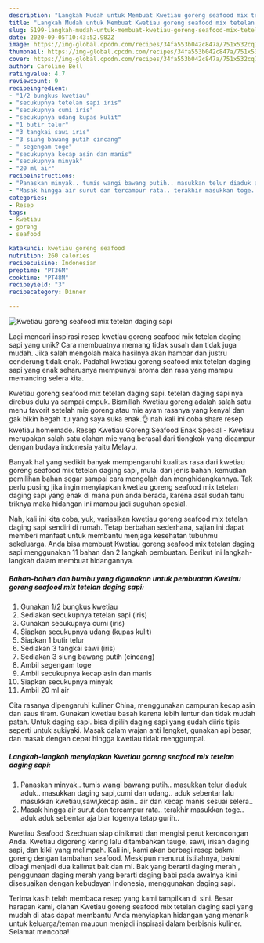 ```yaml
---
description: "Langkah Mudah untuk Membuat Kwetiau goreng seafood mix tetelan daging sapi yang Enak"
title: "Langkah Mudah untuk Membuat Kwetiau goreng seafood mix tetelan daging sapi yang Enak"
slug: 5199-langkah-mudah-untuk-membuat-kwetiau-goreng-seafood-mix-tetelan-daging-sapi-yang-enak
date: 2020-09-05T10:43:52.982Z
image: https://img-global.cpcdn.com/recipes/34fa553b042c847a/751x532cq70/kwetiau-goreng-seafood-mix-tetelan-daging-sapi-foto-resep-utama.jpg
thumbnail: https://img-global.cpcdn.com/recipes/34fa553b042c847a/751x532cq70/kwetiau-goreng-seafood-mix-tetelan-daging-sapi-foto-resep-utama.jpg
cover: https://img-global.cpcdn.com/recipes/34fa553b042c847a/751x532cq70/kwetiau-goreng-seafood-mix-tetelan-daging-sapi-foto-resep-utama.jpg
author: Caroline Bell
ratingvalue: 4.7
reviewcount: 9
recipeingredient:
- "1/2 bungkus kwetiau"
- "secukupnya tetelan sapi iris"
- "secukupnya cumi iris"
- "secukupnya udang kupas kulit"
- "1 butir telur"
- "3 tangkai sawi iris"
- "3 siung bawang putih cincang"
- " segengam toge"
- "secukupnya kecap asin dan manis"
- "secukupnya minyak"
- "20 ml air"
recipeinstructions:
- "Panaskan minyak.. tumis wangi bawang putih.. masukkan telur diaduk aduk.. masukkan daging sapi,cumi dan udang.. aduk sebentar lalu masukkan kwetiau,sawi,kecap asin.. air dan kecap manis sesuai selera.."
- "Masak hingga air surut dan tercampur rata.. terakhir masukkan toge.. aduk aduk sebentar aja biar togenya tetap gurih.."
categories:
- Resep
tags:
- kwetiau
- goreng
- seafood

katakunci: kwetiau goreng seafood 
nutrition: 260 calories
recipecuisine: Indonesian
preptime: "PT36M"
cooktime: "PT48M"
recipeyield: "3"
recipecategory: Dinner

---
```



![Kwetiau goreng seafood mix tetelan daging sapi](https://img-global.cpcdn.com/recipes/34fa553b042c847a/751x532cq70/kwetiau-goreng-seafood-mix-tetelan-daging-sapi-foto-resep-utama.jpg)

Lagi mencari inspirasi resep kwetiau goreng seafood mix tetelan daging sapi yang unik? Cara membuatnya memang tidak susah dan tidak juga mudah. Jika salah mengolah maka hasilnya akan hambar dan justru cenderung tidak enak. Padahal kwetiau goreng seafood mix tetelan daging sapi yang enak seharusnya mempunyai aroma dan rasa yang mampu memancing selera kita.

Kwetiau goreng seafood mix tetelan daging sapi. tetelan daging sapi nya direbus dulu ya sampai empuk. Bismillah Kwetiau goreng adalah salah satu menu favorit setelah mie goreng atau mie ayam rasanya yang kenyal dan gak bikin begah itu yang saya suka enak.👌 nah kali ini coba share resep kwetiau homemade. Resep Kwetiau Goreng Seafood Enak Spesial - Kwetiau merupakan salah satu olahan mie yang berasal dari tiongkok yang dicampur dengan budaya indonesia yaitu Melayu.

Banyak hal yang sedikit banyak mempengaruhi kualitas rasa dari kwetiau goreng seafood mix tetelan daging sapi, mulai dari jenis bahan, kemudian pemilihan bahan segar sampai cara mengolah dan menghidangkannya. Tak perlu pusing jika ingin menyiapkan kwetiau goreng seafood mix tetelan daging sapi yang enak di mana pun anda berada, karena asal sudah tahu triknya maka hidangan ini mampu jadi suguhan spesial.


Nah, kali ini kita coba, yuk, variasikan kwetiau goreng seafood mix tetelan daging sapi sendiri di rumah. Tetap berbahan sederhana, sajian ini dapat memberi manfaat untuk membantu menjaga kesehatan tubuhmu sekeluarga. Anda bisa membuat Kwetiau goreng seafood mix tetelan daging sapi menggunakan 11 bahan dan 2 langkah pembuatan. Berikut ini langkah-langkah dalam membuat hidangannya.

<!--inarticleads1-->

##### Bahan-bahan dan bumbu yang digunakan untuk pembuatan Kwetiau goreng seafood mix tetelan daging sapi:

1. Gunakan 1/2 bungkus kwetiau
1. Sediakan secukupnya tetelan sapi (iris)
1. Gunakan secukupnya cumi (iris)
1. Siapkan secukupnya udang (kupas kulit)
1. Siapkan 1 butir telur
1. Sediakan 3 tangkai sawi (iris)
1. Sediakan 3 siung bawang putih (cincang)
1. Ambil  segengam toge
1. Ambil secukupnya kecap asin dan manis
1. Siapkan secukupnya minyak
1. Ambil 20 ml air


Cita rasanya dipengaruhi kuliner China, menggunakan campuran kecap asin dan saus tiram. Gunakan kwetiau basah karena lebih lentur dan tidak mudah patah. Untuk daging sapi. bisa dipilih daging sapi yang sudah diiris tipis seperti untuk sukiyaki. Masak dalam wajan anti lengket, gunakan api besar, dan masak dengan cepat hingga kwetiau tidak menggumpal. 

<!--inarticleads2-->

##### Langkah-langkah menyiapkan Kwetiau goreng seafood mix tetelan daging sapi:

1. Panaskan minyak.. tumis wangi bawang putih.. masukkan telur diaduk aduk.. masukkan daging sapi,cumi dan udang.. aduk sebentar lalu masukkan kwetiau,sawi,kecap asin.. air dan kecap manis sesuai selera..
1. Masak hingga air surut dan tercampur rata.. terakhir masukkan toge.. aduk aduk sebentar aja biar togenya tetap gurih..


Kwetiau Seafood Szechuan siap dinikmati dan mengisi perut keroncongan Anda. Kwetiau digoreng kering lalu ditambahkan tauge, sawi, irisan daging sapi, dan kikil yang melimpah. Kali ini, kami akan berbagi resep bakmi goreng dengan tambahan seafood. Meskipun menurut istilahnya, bakmi dibagi menjadi dua kalimat bak dan mi. Bak yang berarti daging merah , penggunaan daging merah yang berarti daging babi pada awalnya kini disesuaikan dengan kebudayan Indonesia, menggunakan daging sapi. 

Terima kasih telah membaca resep yang kami tampilkan di sini. Besar harapan kami, olahan Kwetiau goreng seafood mix tetelan daging sapi yang mudah di atas dapat membantu Anda menyiapkan hidangan yang menarik untuk keluarga/teman maupun menjadi inspirasi dalam berbisnis kuliner. Selamat mencoba!
